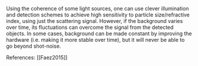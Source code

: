 Using the coherence of some light sources, one can use clever illumination and detection schemes to achieve high sensitivity to particle size/refractive index, using just the scattering signal. However, if the background varies over time, its fluctuations can overcome the signal from the detected objects. In some cases, background can be made constant by improving the hardware (i.e. making it more stable over time), but it will never be able to go beyond shot-noise. 

References: [[Faez2015]]